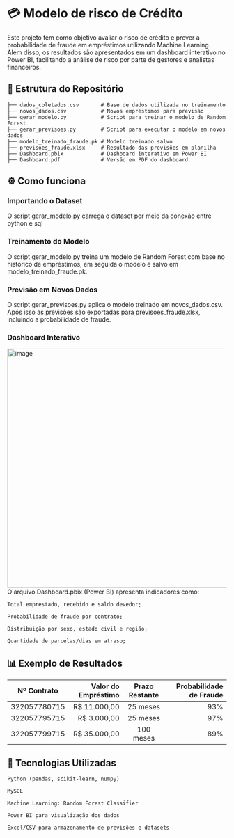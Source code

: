 # 💳 Modelo de risco de Crédito
  Este projeto tem como objetivo avaliar o risco de crédito e prever a probabilidade de fraude em empréstimos utilizando Machine Learning. Além disso, os resultados são apresentados em um dashboard interativo no Power BI, facilitando a análise de risco por parte de gestores e analistas financeiros.

## 📂 Estrutura do Repositório
    ├── dados_coletados.csv       # Base de dados utilizada no treinamento
    ├── novos_dados.csv           # Novos empréstimos para previsão
    ├── gerar_modelo.py           # Script para treinar o modelo de Random Forest
    ├── gerar_previsoes.py        # Script para executar o modelo em novos dados
    ├── modelo_treinado_fraude.pk # Modelo treinado salvo
    ├── previsoes_fraude.xlsx     # Resultado das previsões em planilha
    ├── Dashboard.pbix            # Dashboard interativo em Power BI
    ├── Dashboard.pdf             # Versão em PDF do dashboard

##  ⚙️ Como funciona

### Importando o Dataset
  O script gerar_modelo.py carrega o dataset por meio da conexão entre python e sql

### Treinamento do Modelo
  O script gerar_modelo.py treina um modelo de Random Forest com base no histórico de empréstimos, em seguida o modelo é salvo em modelo_treinado_fraude.pk.
### Previsão em Novos Dados

O script gerar_previsoes.py aplica o modelo treinado em novos_dados.csv. Após isso as previsões são exportadas para previsoes_fraude.xlsx, incluindo a probabilidade de fraude.

### Dashboard Interativo

<img width="962" height="550" alt="image" src="https://github.com/user-attachments/assets/44dfaa94-6cc2-463a-bf3d-a811450cf10f" />
<br>
O arquivo Dashboard.pbix (Power BI) apresenta indicadores como:
   
    Total emprestado, recebido e saldo devedor;
    
    Probabilidade de fraude por contrato;
    
    Distribuição por sexo, estado civil e região;
    
    Quantidade de parcelas/dias em atraso;

## 📊 Exemplo de Resultados

|Nº Contrato|Valor do Empréstimo|Prazo Restante|Probabilidade de Fraude|
|:---:|---:|:---:|---:|
|322057780715|R$ 11.000,00|25 meses|93%|
|322057795715|R$ 3.000,00|25 meses|97%|
|322057799715|R$ 35.000,00|100 meses|89%|

## 🚀 Tecnologias Utilizadas

    Python (pandas, scikit-learn, numpy)

    MySQL

    Machine Learning: Random Forest Classifier

    Power BI para visualização dos dados

    Excel/CSV para armazenamento de previsões e datasets

